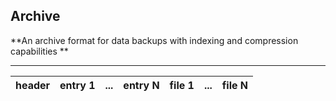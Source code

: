## Archive

**An archive format for data backups with indexing and compression capabilities **

---

| header | entry 1 | ...  | entry N | file 1 | ...  | file N |
| ------ | ------- | ---- | ------- | ------ | ---- | ------ |


